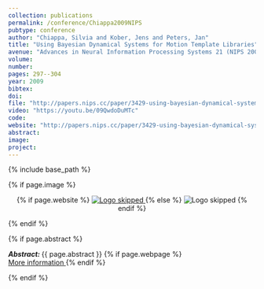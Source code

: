 ```yaml
---
collection: publications
permalink: /conference/Chiappa2009NIPS
pubtype: conference
author: "Chiappa, Silvia and Kober, Jens and Peters, Jan"
title: "Using Bayesian Dynamical Systems for Motion Template Libraries"
avenue: "Advances in Neural Information Processing Systems 21 (NIPS 2008)"
volume: 
number: 
pages: 297--304
year: 2009
bibtex: 
doi: 
file: "http://papers.nips.cc/paper/3429-using-bayesian-dynamical-systems-for-motion-template-libraries.pdf"
video: "https://youtu.be/09QwdoDuMTc"
code: 
website: "http://papers.nips.cc/paper/3429-using-bayesian-dynamical-systems-for-motion-template-libraries"
abstract: 
image: 
project: 
---
```

{% include base_path %}

{% if page.image %}
<p align="center">
{% if page.website %}
<a href="{{ page.website }}"> <img src="{{  page.image }}" alt="Logo skipped" style="max-height:200px"/> </a>
{% else %}
<img src="{{  page.image }}" alt="Logo skipped" />
{% endif %}
</p>
{% endif %}

{% if page.abstract %}
<p> <strong> <em> Abstract: </em> </strong> {{ page.abstract }}
    {% if page.webpage %}
        <a href="{{ page.website}}"> <br> More information </a>
    {% endif %}
</p>
{% endif %}
